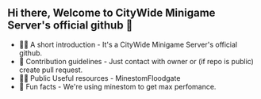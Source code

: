 ## Hi there, Welcome to CityWide Minigame Server's official github 👋

- 🙋‍♀️ A short introduction - It's a CityWide Minigame Server's official github.
- 🌈 Contribution guidelines - Just contact with owner or (if repo is public) create pull request.
- 👩‍💻 Public Useful resources - MinestomFloodgate
- 🍿 Fun facts - We're using minestom to get max perfomance.
